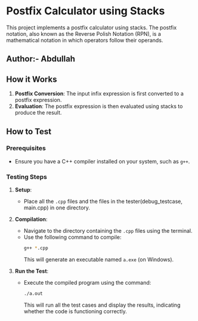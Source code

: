 # Postfix Calculator using Stacks

This project implements a postfix calculator using stacks. The postfix notation, also known as the Reverse Polish Notation (RPN), is a mathematical notation in which operators follow their operands. 

## Author:- Abdullah

## How it Works

1. **Postfix Conversion**: The input infix expression is first converted to a postfix expression.
2. **Evaluation**: The postfix expression is then evaluated using stacks to produce the result.

## How to Test

### Prerequisites

- Ensure you have a C++ compiler installed on your system, such as `g++`.

### Testing Steps

1. **Setup**:
    - Place all the `.cpp` files and the files in the tester(debug_testcase, main.cpp) in one directory.

2. **Compilation**:
    - Navigate to the directory containing the `.cpp` files using the terminal.
    - Use the following command to compile:
      ```bash
      g++ *.cpp
      ```
      This will generate an executable named `a.exe` (on Windows).

3. **Run the Test**:
    - Execute the compiled program using the command:
      ```bash
      ./a.out
      ```
      This will run all the test cases and display the results, indicating whether the code is functioning correctly.

